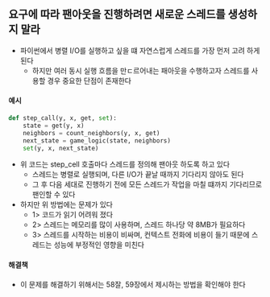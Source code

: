 ## 요구에 따라 팬아웃을 진행하려면 새로운 스레드를 생성하지 말라

- 파이썬에서 병렬 I/O를 실행하고 싶을 떄 자연스럽게 스레드를 가장 먼저 고려 하게 된다
    - 하지만 여러 동시 실행 흐름을 만ㄷ르어내는 패아웃을 수행하고자 스레드를 사용할 경우 중요한 단점이 존재한다

#### 예시

```python
def step_call(y, x, get, set):
    state = get(y, x)
    neighbors = count_neighbors(y, x, get)
    next_state = game_logic(state, neighbors)
    set(y, x, next_state)
```

- 위 코드는 step_cell 호출마다 스레드를 정의해 팬아웃 하도록 하고 있다
    - 스레드는 병렬로 실행되며, 다른 I/O가 끝날 때까지 기다리지 않아도 된다
    - 그 후 다음 세대로 진행하기 전에 모든 스레드가 작업을 마칠 떄까지 기다리므로 팬인할 수 있다
- 하지만 위 방법에는 문제가 있다
    - 1> 코드가 읽기 어려워 졌다
    - 2> 스레드는 메모리를 많이 사용하며, 스레드 하나당 약 8MB가 필요하다
    - 3> 스레드를 시작하는 비용이 비싸며, 컨텍스트 전화에 비용이 들기 때문에 스레드는 성능에 부정적인 영향을 미친다

#### 해결책

- 이 문제를 해결하기 위해서는 58잘, 59장에서 제시하는 방법을 확인해야 한다 
